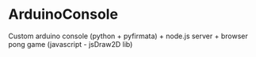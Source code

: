 ArduinoConsole
==============

Custom arduino console (python + pyfirmata) + node.js server + browser pong game (javascript - jsDraw2D lib)

